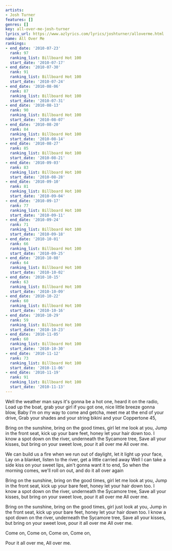 ```yaml
---
artists:
- Josh Turner
features: []
genres: []
key: all-over-me-josh-turner
lyrics_url: https://www.azlyrics.com/lyrics/joshturner/alloverme.html
name: All Over Me
rankings:
- end_date: '2010-07-23'
  rank: 97
  ranking_list: Billboard Hot 100
  start_date: '2010-07-17'
- end_date: '2010-07-30'
  rank: 91
  ranking_list: Billboard Hot 100
  start_date: '2010-07-24'
- end_date: '2010-08-06'
  rank: 87
  ranking_list: Billboard Hot 100
  start_date: '2010-07-31'
- end_date: '2010-08-13'
  rank: 90
  ranking_list: Billboard Hot 100
  start_date: '2010-08-07'
- end_date: '2010-08-20'
  rank: 84
  ranking_list: Billboard Hot 100
  start_date: '2010-08-14'
- end_date: '2010-08-27'
  rank: 85
  ranking_list: Billboard Hot 100
  start_date: '2010-08-21'
- end_date: '2010-09-03'
  rank: 83
  ranking_list: Billboard Hot 100
  start_date: '2010-08-28'
- end_date: '2010-09-10'
  rank: 81
  ranking_list: Billboard Hot 100
  start_date: '2010-09-04'
- end_date: '2010-09-17'
  rank: 77
  ranking_list: Billboard Hot 100
  start_date: '2010-09-11'
- end_date: '2010-09-24'
  rank: 71
  ranking_list: Billboard Hot 100
  start_date: '2010-09-18'
- end_date: '2010-10-01'
  rank: 66
  ranking_list: Billboard Hot 100
  start_date: '2010-09-25'
- end_date: '2010-10-08'
  rank: 64
  ranking_list: Billboard Hot 100
  start_date: '2010-10-02'
- end_date: '2010-10-15'
  rank: 63
  ranking_list: Billboard Hot 100
  start_date: '2010-10-09'
- end_date: '2010-10-22'
  rank: 60
  ranking_list: Billboard Hot 100
  start_date: '2010-10-16'
- end_date: '2010-10-29'
  rank: 59
  ranking_list: Billboard Hot 100
  start_date: '2010-10-23'
- end_date: '2010-11-05'
  rank: 60
  ranking_list: Billboard Hot 100
  start_date: '2010-10-30'
- end_date: '2010-11-12'
  rank: 73
  ranking_list: Billboard Hot 100
  start_date: '2010-11-06'
- end_date: '2010-11-19'
  rank: 91
  ranking_list: Billboard Hot 100
  start_date: '2010-11-13'
---
```


Well the weather man says it's gonna be a hot one, heard it on the radio, 
Load up the boat, grab your girl if you got one, nice little breeze gonna blow, 
Baby I'm on my way to come and getcha, meet me at the end of your drive, 
Grab your shades and your string bikini and your Coppertone 45, 

Bring on the sunshine, bring on the good times, girl let me look at you, 
Jump in the front seat, kick up your bare feet, honey let your hair down too. 
I know a spot down on the river, underneath the Sycamore tree, 
Save all your kisses, but bring on your sweet love, pour it all over me 
All over me. 

We can build us a fire when we run out of daylight, let it light up your face, 
Lay on a blanket, listen to the river, get a little carried away 
Well I can take a side kiss on your sweet lips, ain't gonna want it to end, 
So when the morning comes, we'll roll on out, and do it all over again 

Bring on the sunshine, bring on the good times, girl let me look at you, 
Jump in the front seat, kick up your bare feet, honey let your hair down too. 
I know a spot down on the river, underneath the Sycamore tree, 
Save all your kisses, but bring on your sweet love, pour it all over me 
All over me. 

Bring on the sunshine, bring on the good times, girl just look at you, 
Jump in the front seat, kick up your bare feet, honey let your hair down too. 
I know a spot down on the river, underneath the Sycamore tree, 
Save all your kisses, but bring on your sweet love, pour it all over me 
All over me. 

Come on, 
Come on, 
Come on, 
Come on, 

Pour it all over me, 
All over me.



